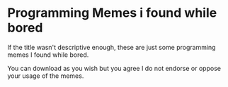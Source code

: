 # Programming Memes i found while bored
If the title wasn't descriptive enough, these are just some programming memes I found while bored.

You can download as you wish but you agree I do not endorse or oppose your usage of the memes.
